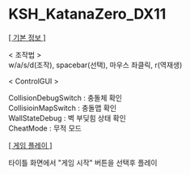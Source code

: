 # KSH_KatanaZero_DX11

<u>[ 기본 정보 ]</u>

< 조작법 ><br/>
w/a/s/d(조작), spacebar(선택), 마우스 좌클릭, r(역재생)<br/>

< ControlGUI >

CollisionDebugSwitch : 충돌체 확인<br/>
CollisioinMapSwitch : 충돌맵 확인<br/>
WallStateDebug : 벽 부딪힘 상태 확인<br/>
CheatMode : 무적 모드<br/>

<u>[ 게임 플레이 ]</u>

타이틀 화면에서 "게임 시작" 버튼을 선택후 플레이<br/>
